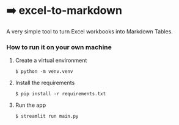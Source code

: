# ➡️ excel-to-markdown

A very simple tool to turn Excel workbooks into Markdown Tables.

### How to run it on your own machine

1. Create a virtual environment

   ```
   $ python -m venv.venv
   ```

2. Install the requirements

   ```
   $ pip install -r requirements.txt
   ```

3. Run the app

   ```
   $ streamlit run main.py
   ```
